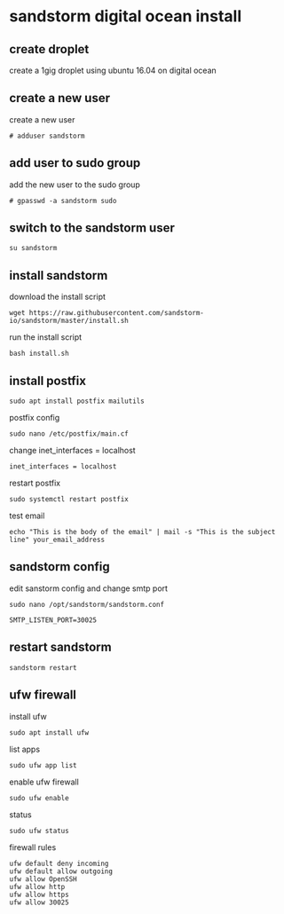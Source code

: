 # sandstorm digital ocean install

## create droplet 

create a 1gig droplet using ubuntu 16.04 on digital ocean

## create a new user

create a new user

```
# adduser sandstorm
```

## add user to sudo group

add the new user to the sudo group

```
# gpasswd -a sandstorm sudo
```

## switch to the sandstorm user

```
su sandstorm
```

## install sandstorm

download the install script

```
wget https://raw.githubusercontent.com/sandstorm-io/sandstorm/master/install.sh
```

run the install script

```
bash install.sh
```

## install postfix

```
sudo apt install postfix mailutils
```

postfix config

```
sudo nano /etc/postfix/main.cf
```

change inet_interfaces = localhost

```
inet_interfaces = localhost
```

restart postfix

```
sudo systemctl restart postfix
```

test email

```
echo "This is the body of the email" | mail -s "This is the subject line" your_email_address
```

## sandstorm config

edit sanstorm config and change smtp port

```
sudo nano /opt/sandstorm/sandstorm.conf
```

```
SMTP_LISTEN_PORT=30025
```

## restart sandstorm

```
sandstorm restart
```

## ufw firewall

install ufw

```
sudo apt install ufw
```

list apps

```
sudo ufw app list
```

enable ufw firewall

```
sudo ufw enable
```

status 

```
sudo ufw status
```

firewall rules

```
ufw default deny incoming
ufw default allow outgoing
ufw allow OpenSSH
ufw allow http
ufw allow https
ufw allow 30025
```

